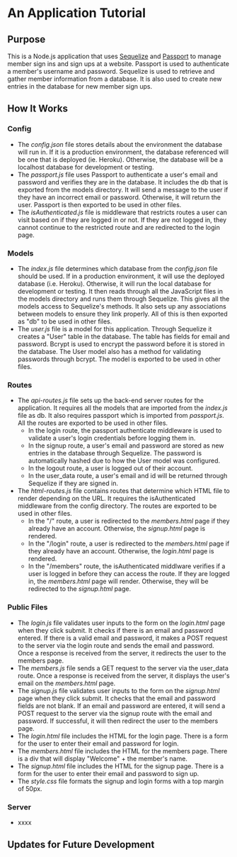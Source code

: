 # An Application Tutorial

## Purpose
This is a Node.js application that uses [Sequelize](https://sequelize.org/) and [Passport](http://www.passportjs.org/) to manage member sign ins and sign ups at a website. Passport is used to authenticate a member's username and password. Sequelize is used to retrieve and gather member information from a database. It is also used to create new entries in the database for new member sign ups.

## How It Works
### Config
* The *config.json* file stores details about the environment the database will run in. If it is a production environment, the database referenced will be one that is deployed (ie. Heroku). Otherwise, the database will be a localhost database for development or testing.
* The *passport.js* file uses Passport to authenticate a user's email and password and verifies they are in the database. It includes the db that is exported from the models directory. It will send a message to the user if they have an incorrect email or password. Otherwise, it will return the user. Passport is then exported to be used in other files.
* The *isAuthenticated.js* file is middleware that restricts routes a user can visit based on if they are logged in or not. If they are not logged in, they cannot continue to the restricted route and are redirected to the login page.

### Models
* The *index.js* file determines which database from the *config.json* file should be used. If in a production environment, it will use the deployed database (i.e. Heroku). Otherwise, it will run the local database for development or testing. It then reads through all the JavaScript files in the models directory and runs them through Sequelize. This gives all the models access to Sequelize's methods. It also sets up any associations between models to ensure they link properly. All of this is then exported as "db" to be used in other files.
* The *user.js* file is a model for this application. Through Sequelize it creates a "User" table in the database. The table has fields for email and password. Bcrypt is used to encrypt the password before it is stored in the database. The User model also has a method for validating passwords through bcrypt. The model is exported to be used in other files.

### Routes
* The *api-routes.js* file sets up the back-end server routes for the application. It requires all the models that are imported from the *index.js* file as db. It also requires passport which is imported from *passport.js*. All the routes are exported to be used in other files.
    * In the login route, the passport authenticate middleware is used to validate a user's login credentials before logging them in.
    * In the signup route, a user's email and password are stored as new entries in the database through Sequelize. The password is automatically hashed due to how the User model was configured. 
    * In the logout route, a user is logged out of their account.
    * In the user_data route, a user's email and id will be returned through Sequelize if they are signed in. 
* The *html-routes.js* file contains routes that determine which HTML file to render depending on the URL. It requires the isAuthenticated middleware from the config directory. The routes are exported to be used in other files.
    * In the "/" route, a user is redirected to the *members.html* page if they already have an account. Otherwise, the *signup.html* page is rendered.
    * In the "/login" route, a user is redirected to the *members.html* page if they already have an account. Otherwise, the *login.html* page is rendered.
    * In the "/members" route, the isAuthenticated middlware verifies if a user is logged in before they can access the route. If they are logged in, the *members.html* page will render. Otherwise, they will be redirected to the *signup.html* page.

### Public Files
* The *login.js* file validates user inputs to the form on the *login.html* page when they click submit. It checks if there is an email and password entered. If there is a valid email and password, it makes a POST request to the server via the login route and sends the email and password. Once a response is received from the server, it redirects the user to the members page.
* The *members.js* file sends a GET request to the server via the user_data route. Once a response is received from the server, it displays the user's email on the *members.html* page.
* The *signup.js* file validates user inputs to the form on the *signup.html* page when they click submit. It checks that the email and password fields are not blank. If an email and password are entered, it will send a POST request to the server via the signup route with the email and password. If successful, it will then redirect the user to the members page.
* The *login.html* file includes the HTML for the login page. There is a form for the user to enter their email and password for login.
* The *members.html* file includes the HTML for the members page. There is a div that will display "Welcome" + the member's name.
* The *signup.html* file includes the HTML for the signup page. There is a form for the user to enter their email and password to sign up.
* The *style.css* file formats the signup and login forms with a top margin of 50px.

### Server
* xxxx

## Updates for Future Development